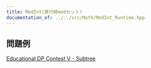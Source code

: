 ```yaml
---
title: ModInt(実行時modセット)
documentation_of: ../../src/Math/ModInt_Runtime.hpp
---
```

## 問題例
[Educational DP Contest  V - Subtree](https://atcoder.jp/contests/dp/tasks/dp_v)